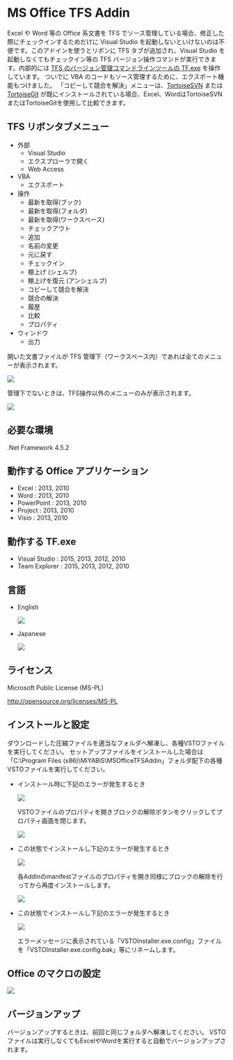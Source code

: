 # MS Office TFS Addin

Excel や Word 等の Office 系文書を TFS でソース管理している場合、修正した際にチェックインするためだけに Visual Studio を起動しないといけないのは不便です。このアドインを使うとリボンに TFS タブが追加され、Visual Studio を起動しなくてもチェックイン等の TFS バージョン操作コマンドが実行できます。内部的には [TFS のバージョン管理コマンドラインツールの TF.exe](https://msdn.microsoft.com/ja-jp/library/cc31bk2e(v=vs.120).aspx) を操作しています。
ついでに VBA のコードもソース管理するために、エクスポート機能もつけました。
「コピーして競合を解決」メニューは、[TortoiseSVN](https://tortoisesvn.net/) または [TortoiseGit](https://tortoisegit.org/) が既にインストールされている場合、Excel、WordはTortoiseSVNまたはTortoiseGitを使用して比較できます。

## TFS リボンタブメニュー

* 外部
  * Visual Studio
  * エクスプローラで開く
  * Web Access
* VBA
  * エクスポート
* 操作
  * 最新を取得(ブック)
  * 最新を取得(フォルダ)
  * 最新を取得(ワークスペース)
  * チェックアウト
  * 追加
  * 名前の変更
  * 元に戻す
  * チェックイン
  * 棚上げ (シェルブ)
  * 棚上げを復元 (アンシェルブ)
  * コピーして競合を解決
  * 競合の解決
  * 履歴
  * 比較
  * プロパティ
* ウィンドウ
  * 出力

開いた文書ファイルが TFS 管理下（ワークスペース内）であれば全てのメニューが表示されます。

![](Images/Documentation_msofficetfsaddin_ja.png)

管理下でないときは、TFS操作以外のメニューのみが表示されます。

![](Images/Documentation_msofficetfsaddin_ja2.png)

## 必要な環境

.Net Framework 4.5.2

## 動作する Office アプリケーション

* Excel : 2013, 2010
* Word : 2013, 2010 
* PowerPoint : 2013, 2010
* Project : 2013, 2010
* Visio : 2013, 2010

## 動作する TF.exe 

* Visual Studio : 2015, 2013, 2012, 2010
* Team Explorer : 2015, 2013, 2012, 2010

## 言語

* English

  ![](Images/Home_msofficetfsaddin_en.png)

* Japanese

  ![](Images/Home_msofficetfsaddin_ja.png)


## ライセンス

Microsoft Public License (MS-PL)

http://opensource.org/licenses/MS-PL


## インストールと設定

ダウンロードした圧縮ファイルを適当なフォルダへ解凍し、各種VSTOファイルを実行してください。
セットアップファイルをインストールした場合は「C:\Program Files (x86)\MiYABiS\MSOfficeTFSAddin」フォルダ配下の各種VSTOファイルを実行してください。

* インストール時に下記のエラーが発生するとき

  ![](Images/Install_tfsaddin02.png)

  VSTOファイルのプロパティを開きブロックの解除ボタンをクリックしてプロパティ画面を閉じます。

  ![](Images/Install_tfsaddin03.png)

* この状態でインストールし下記のエラーが発生するとき

  ![](Images/Install_tfsaddin04.png)

  各Addinのmanifestファイルのプロパティを開き同様にブロックの解除を行ってから再度インストールします。

  ![](Images/Install_tfsaddin05.png)

* この状態でインストールし下記のエラーが発生するとき

  ![](Images/Install_tfsaddin06.png)

  エラーメッセージに表示されている「VSTOInstaller.exe.config」ファイルを「VSTOInstaller.exe.config.bak」等にリネームします。

## Office のマクロの設定

  ![](Images/Install_tfsaddin01.png)

## バージョンアップ

バージョンアップするときは、前回と同じフォルダへ解凍してください。
VSTOファイルは実行しなくてもExcelやWordを実行すると自動でバージョンアップされます。

